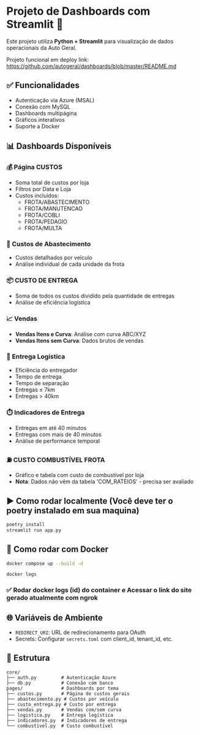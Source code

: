 # Projeto de Dashboards com Streamlit 🚀

Este projeto utiliza **Python + Streamlit** para visualização de dados operacionais da Auto Geral.

Projeto funcional em deploy link: https://github.com/autogeral/dashboards/blob/master/README.md

## ✅ Funcionalidades

- Autenticação via Azure (MSAL)
- Conexão com MySQL
- Dashboards multipágina
- Gráficos interativos
- Suporte a Docker

## 📊 Dashboards Disponíveis

### 💰 Página CUSTOS
- Soma total de custos por loja
- Filtros por Data e Loja
- Custos incluídos:
  - FROTA/ABASTECIMENTO
  - FROTA/MANUTENCAO
  - FROTA/COBLI
  - FROTA/PEDAGIO
  - FROTA/MULTA

### 🚗 Custos de Abastecimento
- Custos detalhados por veículo
- Análise individual de cada unidade da frota

### 📦 CUSTO DE ENTREGA
- Soma de todos os custos dividido pela quantidade de entregas
- Análise de eficiência logística

### 📈 Vendas
- **Vendas Itens e Curva**: Análise com curva ABC/XYZ
- **Vendas Itens sem Curva**: Dados brutos de vendas

### 🚚 Entrega Logística
- Eficiência do entregador
- Tempo de entrega
- Tempo de separação
- Entregas ≤ 7km
- Entregas > 40km

### ⏱️ Indicadores de Entrega
- Entregas em até 40 minutos
- Entregas com mais de 40 minutos
- Análise de performance temporal

### ⛽ CUSTO COMBUSTÍVEL FROTA
- Gráfico e tabela com custo de combustível por loja
- **Nota**: Dados não vêm da tabela 'COM_RATEIOS' - precisa ser avaliado

## ▶️ Como rodar localmente (Você deve ter o poetry instalado em sua maquina)

```bash
poetry install
streamlit run app.py
```

## 🐳 Como rodar com Docker

```bash
docker compose up --build -d
```

```bash
docker logs
```

### ✅ Rodar docker logs (id) do container e Acessar o link do site gerado atualmente com ngrok

## 🌐 Variáveis de Ambiente

- `REDIRECT_URI`: URL de redirecionamento para OAuth
- Secrets: Configurar `secrets.toml` com client_id, tenant_id, etc.

## 📁 Estrutura

```
core/
├── auth.py         # Autenticação Azure
├── db.py           # Conexão com banco
pages/              # Dashboards por tema
├── custos.py       # Página de custos gerais
├── abastecimento.py # Custos por veículo
├── custo_entrega.py # Custo por entrega
├── vendas.py       # Vendas com/sem curva
├── logistica.py    # Entrega logística
├── indicadores.py  # Indicadores de entrega
└── combustivel.py  # Custo combustível
```
